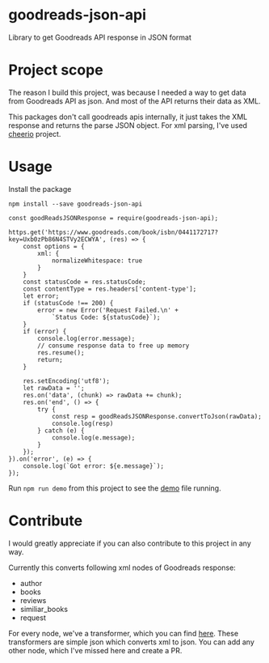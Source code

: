 # goodreads-json-api
Library to get Goodreads API response in JSON format

# Project scope

The reason I build this project, was because I needed a way to get data from Goodreads API as json. And most of the API returns their data as XML. 

This packages don't call goodreads apis internally, it just takes the XML response and returns the parse JSON object.
For xml parsing, I've used [cheerio](https://www.npmjs.com/package/cheerio) project.

# Usage

Install the package

```
npm install --save goodreads-json-api
```

```
const goodReadsJSONResponse = require(goodreads-json-api);

https.get('https://www.goodreads.com/book/isbn/0441172717?key=Uxb0zPb86N4STVy2ECWYA', (res) => {
    const options = {
        xml: {
            normalizeWhitespace: true
        }
    }
    const statusCode = res.statusCode;
    const contentType = res.headers['content-type'];
    let error;
    if (statusCode !== 200) {
        error = new Error('Request Failed.\n' +
            `Status Code: ${statusCode}`);
    }
    if (error) {
        console.log(error.message);
        // consume response data to free up memory
        res.resume();
        return;
    }

    res.setEncoding('utf8');
    let rawData = '';
    res.on('data', (chunk) => rawData += chunk);
    res.on('end', () => {
        try {
            const resp = goodReadsJSONResponse.convertToJson(rawData);
            console.log(resp)
        } catch (e) {
            console.log(e.message);
        }
    });
}).on('error', (e) => {
    console.log(`Got error: ${e.message}`);
});
```

Run `npm run demo` from this project to see the [demo](https://github.com/myke11j/goodreads-json-api/blob/master/demo/demo.js) file running.

# Contribute

I would greatly appreciate if you can also contribute to this project in any way.

Currently this converts following xml nodes of Goodreads response:
- author
- books
- reviews
- similiar_books
- request

For every node, we've a transformer, which you can find [here](https://github.com/myke11j/goodreads-json-api/blob/master/transformer/mappings.js). These transformers are simple json which converts xml to json.
You can add any other node, which I've missed here and create a PR.